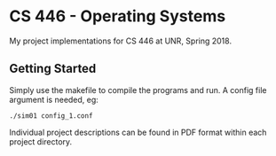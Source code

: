 # CS 446 - Operating Systems

My project implementations for CS 446 at UNR, Spring 2018.

## Getting Started

Simply use the makefile to compile the programs and run. A config file argument is needed, eg:
```
./sim01 config_1.conf
```
Individual project descriptions can be found in PDF format within each project directory.